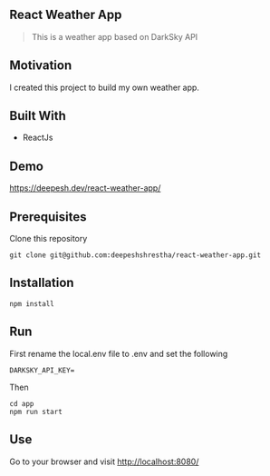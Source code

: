 ## React Weather App

> This is a weather app based on DarkSky API

## Motivation

I created this project to build my own weather app.

## Built With

* ReactJs

## Demo
https://deepesh.dev/react-weather-app/

## Prerequisites

Clone this repository
```
git clone git@github.com:deepeshshrestha/react-weather-app.git
```

## Installation

```
npm install
```

## Run

First rename the local.env file to .env and set the following
```
DARKSKY_API_KEY=
```
Then
```
cd app
npm run start
```
## Use

Go to your browser and visit [http://localhost:8080/](http://localhost:8080/)
